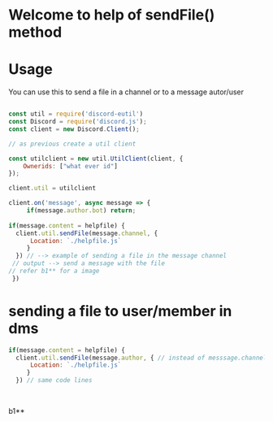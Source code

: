 # Welcome to help of **sendFile()** method


# Usage

You can use this to send a file in a channel or to a message autor/user

```js

const util = require('discord-eutil') 
const Discord = require('discord.js');
const client = new Discord.Client(); 

// as previous create a util client

const utilclient = new util.UtilClient(client, {
    Ownerids: ["what ever id"]
});

client.util = utilclient

client.on('message', async message => { 
     if(message.author.bot) return;
     
if(message.content = helpfile) {
  client.util.sendFile(message.channel, {
      Location: `./helpfile.js`
     }
  }) // --> example of sending a file in the message channel
 // output --> send a message with the file 
// refer b1** for a image 
 })
```

# sending a file to user/member in dms

```js
if(message.content = helpfile) {
  client.util.sendFile(message.author, { // instead of messsage.channel we use messag.author
      Location: `./helpfile.js`
     }
  }) // same code lines
  
  

```
b1**
<a href="https://zupimages.net/viewer.php?id=20/50/939c.png"><img src="https://zupimages.net/up/20/50/939c.png" alt="" /></a>









